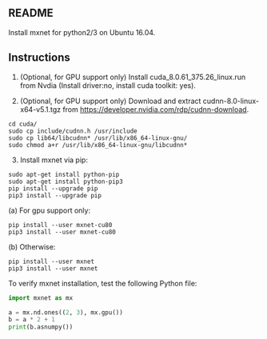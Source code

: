## README

Install mxnet for python2/3 on Ubuntu 16.04.

## Instructions

1. (Optional, for GPU support only) Install cuda_8.0.61_375.26_linux.run from Nvdia (Install driver:no, install cuda toolkit: yes).

2. (Optional, for GPU support only) Download and extract cudnn-8.0-linux-x64-v5.1.tgz from https://developer.nvidia.com/rdp/cudnn-download.

```
cd cuda/
sudo cp include/cudnn.h /usr/include
sudo cp lib64/libcudnn* /usr/lib/x86_64-linux-gnu/
sudo chmod a+r /usr/lib/x86_64-linux-gnu/libcudnn*
```

3. Install mxnet via pip:

```
sudo apt-get install python-pip
sudo apt-get install python-pip3
pip install --upgrade pip
pip3 install --upgrade pip
```

(a) For gpu support only:

```
pip install --user mxnet-cu80
pip3 install --user mxnet-cu80

```

(b) Otherwise:

```
pip install --user mxnet
pip3 install --user mxnet
```

To verify mxnet installation, test the following Python file:
```Python
import mxnet as mx

a = mx.nd.ones((2, 3), mx.gpu())
b = a * 2 + 1
print(b.asnumpy())
```